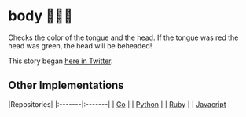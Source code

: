 # body 👅💨🤢

Checks the color of the tongue and the head. If the tongue was red the head was green, the head will be beheaded!  

This story began [here in Twitter](https://twitter.com/mamal72/status/820339540040753152).

## Other Implementations

|Repositories|
|:-------|:-------|
| [Go](https://github.com/arastu/body/) |
| [Python](https://github.com/ShalbafZadeh/body) |
| [Ruby](https://github.com/prp-e/body) |
| [Javacript](https://github.com/mamal72/body) |
